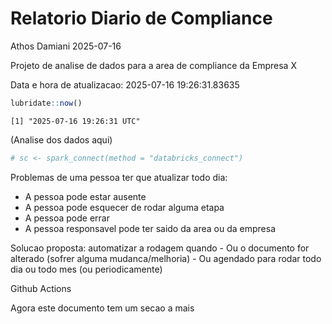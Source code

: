 # Relatorio Diario de Compliance
Athos Damiani
2025-07-16

Projeto de analise de dados para a area de compliance da Empresa X

Data e hora de atualizacao: 2025-07-16 19:26:31.83635

``` r
lubridate::now()
```

    [1] "2025-07-16 19:26:31 UTC"

(Analise dos dados aqui)

``` r
# sc <- spark_connect(method = "databricks_connect")
```

Problemas de uma pessoa ter que atualizar todo dia:

-   A pessoa pode estar ausente
-   A pessoa pode esquecer de rodar alguma etapa
-   A pessoa pode errar
-   A pessoa responsavel pode ter saido da area ou da empresa

Solucao proposta: automatizar a rodagem quando - Ou o documento for
alterado (sofrer alguma mudanca/melhoria) - Ou agendado para rodar todo
dia ou todo mes (ou periodicamente)

Github Actions

Agora este documento tem um secao a mais
